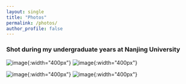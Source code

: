 ```yaml
---
layout: single
title: "Photos"
permalink: /photos/
author_profile: false
---
```

### Shot during my undergraduate years at Nanjing University
![image](/images/photos/IMG_20220513_143402.jpg){:width="400px"}
![image](/images/photos/IMG_20220513_144017.jpg){:width="400px"}

![image](/images/photos/IMG_20220521_233831.jpg){:width="400px"}
![image](/images/photos/IMG_20220711_192248.jpg){:width="400px"}
